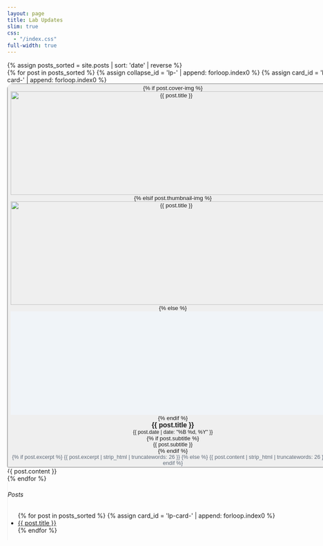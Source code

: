 ```yaml
---
layout: page
title: Lab Updates
slim: true
css:
  - "/index.css"
full-width: true
---
```


<div class="container-fluid">
  <div class="mx-auto" style="width: 80vw;">
    {% assign posts_sorted = site.posts | sort: 'date' | reverse %}
    <div class="row">
      <div class="col-lg-9 col-md-12">
        {% for post in posts_sorted %}
          {% assign collapse_id = 'lp-' | append: forloop.index0 %}
          {% assign card_id = 'lp-card-' | append: forloop.index0 %}
          <div id="{{ card_id }}">
            <div class="card mb-3" style="border-radius: 12px; overflow: hidden;">
              <div class="card-header p-0" style="background: #ffffff;">
                <button class="btn btn-link text-left w-100" type="button" data-toggle="collapse" data-target="#{{ collapse_id }}" aria-expanded="false" aria-controls="{{ collapse_id }}" style="text-decoration: none; color: inherit;">
                  <div class="row no-gutters align-items-center">
                    <div class="col-md-3 d-none d-md-block">
                      {% if post.cover-img %}
                        <img src="{{ post.cover-img | relative_url }}" alt="{{ post.title }}" class="img-fluid" style="height: 240px; width: 100%; object-fit: cover;">
                      {% elsif post.thumbnail-img %}
                        <img src="{{ post.thumbnail-img | relative_url }}" alt="{{ post.title }}" class="img-fluid" style="height: 240px; width: 100%; object-fit: cover;">
                      {% else %}
                        <div style="height: 240px; background: #f0f4f8;"></div>
                      {% endif %}
                    </div>
                    <div class="col-md-9 p-3">
                      <h3 class="h5 mb-1" style="margin: 0;">{{ post.title }}</h3>
                      <div class="text-muted" style="font-size: 0.9em;">{{ post.date | date: "%B %d, %Y" }}</div>
                      {% if post.subtitle %}
                        <div class="text-muted" style="font-size: 0.95em;">{{ post.subtitle }}</div>
                      {% endif %}
                      <div class="mt-2" style="font-size: 0.95em; color: #5f6b7a;">
                        {% if post.excerpt %}
                          {{ post.excerpt | strip_html | truncatewords: 26 }}
                        {% else %}
                          {{ post.content | strip_html | truncatewords: 26 }}
                        {% endif %}
                      </div>
                    </div>
                  </div>
                </button>
              </div>
              <div id="{{ collapse_id }}" class="collapse">
                <div class="card-body">
                  {{ post.content }}
                </div>
              </div>
            </div>
          </div>
        {% endfor %}
      </div>
      <div class="col-lg-3 d-none d-lg-block" style="border-left: 1px solid #eee;">
        <div class="pl-3" style="position: sticky; top: 80px; max-height: calc(100vh - 100px); overflow: auto;">
          <h6 class="text-muted mt-3">Posts</h6>
          <ul class="list-unstyled">
            {% for post in posts_sorted %}
              {% assign card_id = 'lp-card-' | append: forloop.index0 %}
              <li class="mb-2"><a href="#{{ card_id }}">{{ post.title }}</a></li>
            {% endfor %}
          </ul>
        </div>
      </div>
    </div>
  </div>
</div>
